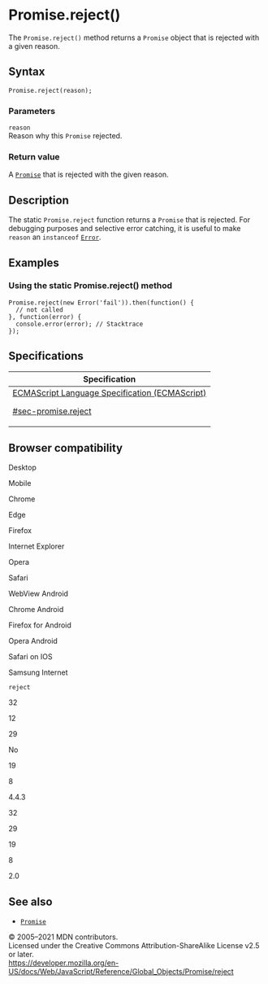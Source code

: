 # Promise.reject()

The `Promise.reject()` method returns a `Promise` object that is rejected with a given reason.

## Syntax

    Promise.reject(reason);

### Parameters

`reason`  
Reason why this `Promise` rejected.

### Return value

A [`Promise`](../promise) that is rejected with the given reason.

## Description

The static `Promise.reject` function returns a `Promise` that is rejected. For debugging purposes and selective error catching, it is useful to make `reason` an `instanceof` [`Error`](../error).

## Examples

### Using the static Promise.reject() method

    Promise.reject(new Error('fail')).then(function() {
      // not called
    }, function(error) {
      console.error(error); // Stacktrace
    });

## Specifications

<table>
<thead>
<tr class="header">
<th>Specification</th>
</tr>
</thead>
<tbody>
<tr class="odd">
<td>
<a href="https://tc39.es/ecma262/#sec-promise.reject">ECMAScript Language Specification (ECMAScript) 
<br/>

<span class="small">#sec-promise.reject</span>
</a>
</td>
</tr>
</tbody>
</table>

## Browser compatibility

Desktop

Mobile

Chrome

Edge

Firefox

Internet Explorer

Opera

Safari

WebView Android

Chrome Android

Firefox for Android

Opera Android

Safari on IOS

Samsung Internet

`reject`

32

12

29

No

19

8

4.4.3

32

29

19

8

2.0

## See also

-   [`Promise`](../promise)

© 2005–2021 MDN contributors.  
Licensed under the Creative Commons Attribution-ShareAlike License v2.5 or later.  
<a href="https://developer.mozilla.org/en-US/docs/Web/JavaScript/Reference/Global_Objects/Promise/reject" class="_attribution-link">https://developer.mozilla.org/en-US/docs/Web/JavaScript/Reference/Global_Objects/Promise/reject</a>
